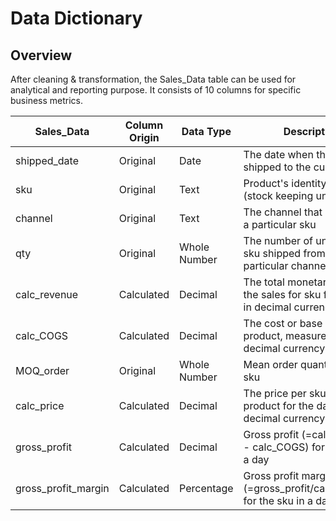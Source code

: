 # Data Dictionary

## Overview

After cleaning & transformation, the Sales_Data table can be used for analytical and reporting purpose. It consists of 10 columns for specific business metrics.

| Sales_Data           | Column Origin | Data Type     | Description                                                                                         |
|----------------------|--------------|---------------|-----------------------------------------------------------------------------------------------------|
| shipped_date         | Original     | Date          | The date when the sku was shipped to the customer.                                                  |
| sku                  | Original     | Text          | Product's identity code (stock keeping unit)                                                        |
| channel              | Original     | Text          | The channel that distributed a particular sku                                                       |
| qty                  | Original     | Whole Number  | The number of units of the sku shipped from a particular channel in a day                           |
| calc_revenue         | Calculated   | Decimal       | The total monetary value of the sales for sku for the day, in decimal currency units                |
| calc_COGS            | Calculated   | Decimal       | The cost or base price of the product, measured in decimal currency units                           |
| MOQ_order            | Original     | Whole Number  | Mean order quantity for an sku                                                                      |
| calc_price           | Calculated   | Decimal       | The price per sku of the product for the day, in decimal currency units                             |
| gross_profit         | Calculated   | Decimal       | Gross profit (=calc_revenue - calc_COGS) for the sku in a day                                       |
| gross_profit_margin  | Calculated   | Percentage    | Gross profit margin (=gross_profit/calc_revenue) for the sku in a day                               |
